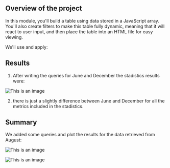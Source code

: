 
## Overview of the project

In this module, you'll build a table using data stored in a JavaScript array. You'll also create filters to make this table fully dynamic, meaning that it will react to user input, and then place the table into an HTML file for easy viewing.

We'll use and apply:


## Results

1. After writing the queries for June and December the stadistics results were:

![This is an image](Resources/June_Dec_temp.png)

2. there is just a slightly difference between June and December for all the metrics included in the stadistics.


## Summary

We added some queries and plot the results for the data retrieved from August:

![This is an image](Resources/Summer_precip.png)

![This is an image](Resources/Summer_temp.png)